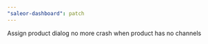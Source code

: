 ```yaml
---
"saleor-dashboard": patch
---
```


Assign product dialog no more crash when product has no channels 
